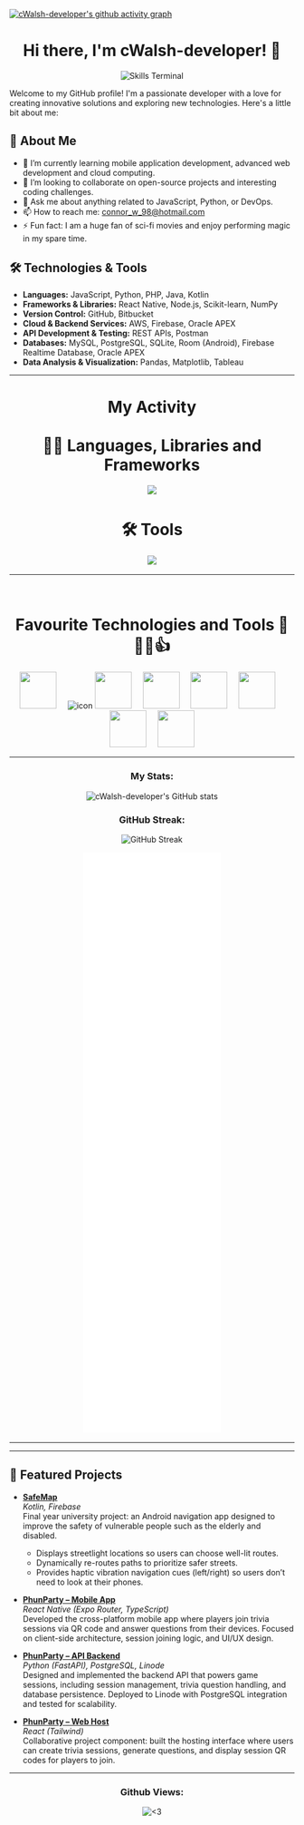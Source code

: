 [![cWalsh-developer's github activity graph](https://github-readme-activity-graph.vercel.app/graph?username=cWalsh-developer&hide_border=true&theme=high-contrast)](https://github.com/cWalsh-developer/github-readme-activity-graph)

<div align=center>
 
# Hi there, I'm cWalsh-developer! 👋

</div>
<div align=center>
 <img src = "./skills-terminal.gif" alt = "Skills Terminal"/>
</div>

Welcome to my GitHub profile! I'm a passionate developer with a love for creating innovative solutions and exploring new technologies. Here's a little bit about me:

## 🚀 About Me
- 🌱 I’m currently learning mobile application development, advanced web development and cloud computing.
- 👯 I’m looking to collaborate on open-source projects and interesting coding challenges.
- 💬 Ask me about anything related to JavaScript, Python, or DevOps.
- 📫 How to reach me: [connor_w_98@hotmail.com](mailto:connor_w_98@hotmail.com)
- ⚡ Fun fact: I am a huge fan of sci-fi movies and enjoy performing magic in my spare time.

## 🛠️ Technologies & Tools

- **Languages:** JavaScript, Python, PHP, Java, Kotlin  
- **Frameworks & Libraries:** React Native, Node.js, Scikit-learn, NumPy  
- **Version Control:** GitHub, Bitbucket  
- **Cloud & Backend Services:** AWS, Firebase, Oracle APEX  
- **API Development & Testing:** REST APIs, Postman  
- **Databases:** MySQL, PostgreSQL, SQLite, Room (Android), Firebase Realtime Database, Oracle APEX  
- **Data Analysis & Visualization:** Pandas, Matplotlib, Tableau 

---
 
<h1 align="center">My Activity 
 <br>
 <br>
 👨‍💻 Languages, Libraries and Frameworks
</h1>

<p align="center">
  <img src="https://skillicons.dev/icons?i=bash,bootstrap,css,html,regex,react,java,js,py,jquery,kotlin,fastapi,aws,php,mysql,sqlite&perline=4" />
</p>

<h1 align="center">
 🛠️ Tools
</h1>

<p align="center">
  <img src="https://skillicons.dev/icons?i=androidstudio,atom,gradle,vscode,npm,git,stackoverflow,firebase,discord,bitbucket,codepen,figma,github,linkedin,ps,postman,postgres,githubactions,gitlab&perline=4" />
</p>

---------

<div align = center>
<br>
 
 # Favourite Technologies and Tools 🧰👨‍💻👍

 </div>

 <p align="center">
  <img src="https://techstack-generator.vercel.app/js-icon.svg" width="65" height="65" />
  &nbsp;&nbsp;&nbsp;
  <img src="https://techstack-generator.vercel.app/ts-icon.svg" alt="icon" width="65" height="65" /></div>
  <img src="https://techstack-generator.vercel.app/java-icon.svg" width="65" height="65" />
  &nbsp;&nbsp;&nbsp;
  <img src="https://techstack-generator.vercel.app/mysql-icon.svg" width="65" height="65" />
  &nbsp;&nbsp;&nbsp;
  <img src="https://techstack-generator.vercel.app/python-icon.svg" width="65" height="65" />
  &nbsp;&nbsp;&nbsp;
  <img src="https://techstack-generator.vercel.app/restapi-icon.svg" width="65" height="65" />
  &nbsp;&nbsp;&nbsp;
  <img src="https://techstack-generator.vercel.app/github-icon.svg" width="65" height="65" />
  &nbsp;&nbsp;&nbsp;
  <img src="https://techstack-generator.vercel.app/prettier-icon.svg" width="65" height="65" />
</p>


 
---

<p align="center">
  <h3 align="center">My Stats:</h3>
  <div align="center">
    
![cWalsh-developer's GitHub stats](https://github-readme-stats.vercel.app/api?username=cWalsh-developer&show_icons=true&theme=radical)
</div>

<p align="center">
  <h3 align="center">GitHub Streak:</h3>
  <div align="center">

![GitHub Streak](https://github-readme-streak-stats.herokuapp.com/?user=cWalsh-developer&theme=radical)
</div>

  <div align="center">
      <img src="./github-metrics.svg" title="<3">
  </div>
</p>

---

---

## 🌟 Featured Projects

- **[SafeMap](https://github.com/cWalsh-developer/SafeMap)**  
  *Kotlin, Firebase*  
  Final year university project: an Android navigation app designed to improve the safety of vulnerable people such as the elderly and disabled.  
  - Displays streetlight locations so users can choose well-lit routes.  
  - Dynamically re-routes paths to prioritize safer streets.  
  - Provides haptic vibration navigation cues (left/right) so users don’t need to look at their phones.  

- **[PhunParty – Mobile App](https://github.com/cWalsh-developer/PhunParty_Mobile_App)**  
  *React Native (Expo Router, TypeScript)*  
  Developed the cross-platform mobile app where players join trivia sessions via QR code and answer questions from their devices. Focused on client-side architecture, session joining logic, and UI/UX design.  

- **[PhunParty – API Backend](https://github.com/cWalsh-developer/PhunParty)**  
  *Python (FastAPI), PostgreSQL, Linode*  
  Designed and implemented the backend API that powers game sessions, including session management, trivia question handling, and database persistence. Deployed to Linode with PostgreSQL integration and tested for scalability.  

- **[PhunParty – Web Host](https://github.com/JayNightmare/PhunParty-Website)**  
  *React (Tailwind)*  
  Collaborative project component: built the hosting interface where users can create trivia sessions, generate questions, and display session QR codes for players to join.

---

<p align="center">
  <h3 align="center">Github Views:</h3>
  <div align="center">
    <img src="https://komarev.com/ghpvc/?username=cWalsh-developer&style=flat-square" title="<3">
  </div>
</p>
